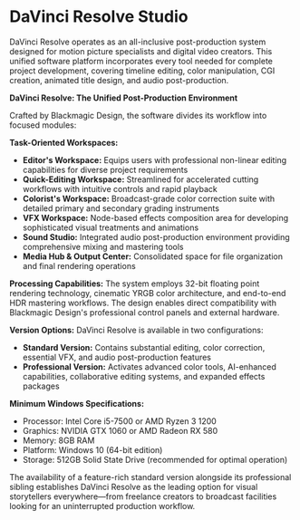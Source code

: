 # DaVinci Resolve Studio
DaVinci Resolve operates as an all-inclusive post-production system designed for motion picture specialists and digital video creators. This unified software platform incorporates every tool needed for complete project development, covering timeline editing, color manipulation, CGI creation, animated title design, and audio post-production.

**DaVinci Resolve: The Unified Post-Production Environment**

Crafted by Blackmagic Design, the software divides its workflow into focused modules:

**Task-Oriented Workspaces:**
- **Editor's Workspace:** Equips users with professional non-linear editing capabilities for diverse project requirements
- **Quick-Editing Workspace:** Streamlined for accelerated cutting workflows with intuitive controls and rapid playback
- **Colorist's Workspace:** Broadcast-grade color correction suite with detailed primary and secondary grading instruments
- **VFX Workspace:** Node-based effects composition area for developing sophisticated visual treatments and animations
- **Sound Studio:** Integrated audio post-production environment providing comprehensive mixing and mastering tools
- **Media Hub & Output Center:** Consolidated space for file organization and final rendering operations

**Processing Capabilities:**
The system employs 32-bit floating point rendering technology, cinematic YRGB color architecture, and end-to-end HDR mastering workflows. The design enables direct compatibility with Blackmagic Design's professional control panels and external hardware.

**Version Options:**
DaVinci Resolve is available in two configurations:
- **Standard Version:** Contains substantial editing, color correction, essential VFX, and audio post-production features
- **Professional Version:** Activates advanced color tools, AI-enhanced capabilities, collaborative editing systems, and expanded effects packages

**Minimum Windows Specifications:**
- Processor: Intel Core i5-7500 or AMD Ryzen 3 1200
- Graphics: NVIDIA GTX 1060 or AMD Radeon RX 580
- Memory: 8GB RAM
- Platform: Windows 10 (64-bit edition)
- Storage: 512GB Solid State Drive (recommended for optimal operation)

The availability of a feature-rich standard version alongside its professional sibling establishes DaVinci Resolve as the leading option for visual storytellers everywhere—from freelance creators to broadcast facilities looking for an uninterrupted production workflow.
